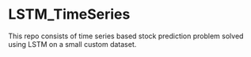 # LSTM_TimeSeries
This repo consists of time series based stock prediction problem solved using LSTM on a small custom dataset.

